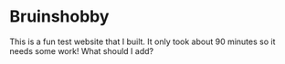 # Bruinshobby
This is a fun test website that I built. It only took about 90 minutes so it needs some work! What should I add?

